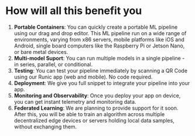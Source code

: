 # How will all this benefit you

1. **Portable Containers**: You can quickly create a portable ML pipeline using our drag and drop editor. This ML pipeline run on a wide range of environments, varying from x86 servers, mobile platforms like iOS and Android, single board computers like the Raspberry Pi or Jetson Nano, or bare metal devices.
2. **Multi-model Suport**: You can run multiple models in a single pipeline - in series, parallel, or conditional.
3. **Testing**: You can test your pipeline immediately by scanning a QR Code using our Runic app (web and mobile). No code required.
4. **Deployment**: We give you full snippet to integrate your pipeline into your app.
5. **Monitoring and Observability**: Once you deploy your app on device, you can get instant telemetry and monitoring data.
6. **Federated Learning**: We are planning to provide support for it soon. After this, you will be able to train an algorithm across multiple decentralized edge devices or servers holding local data samples, without exchanging them.
